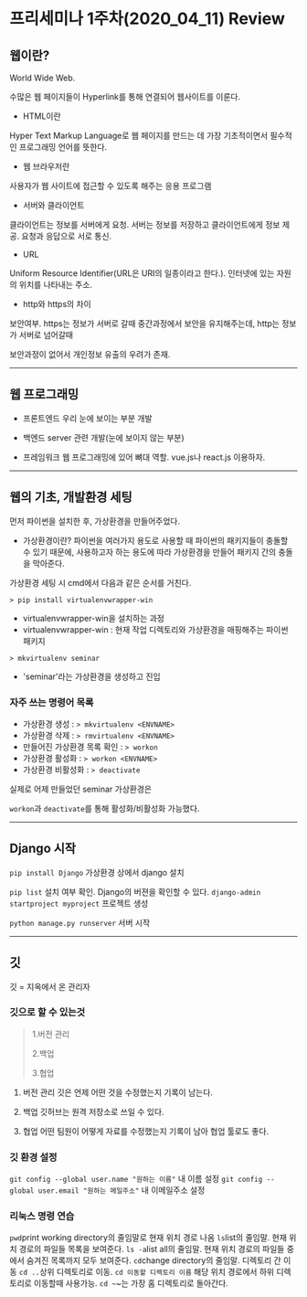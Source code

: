 프리세미나 1주차(2020_04_11) Review
===

웹이란?
---
World Wide Web.

수많은 웹 페이지들이 Hyperlink를 통해 연결되어 웹사이트를 이룬다.

* HTML이란

Hyper Text Markup Language로 웹 페이지를 만드는 데 가장 기초적이면서 필수적인 프로그래밍 언어를 뜻한다.


* 웹 브라우저란

사용자가 웹 사이트에 접근할 수 있도록 해주는 응용 프로그램


* 서버와 클라이언트

클라이언트는 정보를 서버에게 요청.
서버는 정보를 저장하고 클라이언트에게 정보 제공.
요청과 응답으로 서로 통신.


* URL

Uniform Resource Identifier(URL은 URI의 일종이라고 한다.). 인터넷에 있는 자원의 위치를 나타내는 주소.


* http와 https의 차이

보안여부. https는 정보가 서버로 갈때 중간과정에서 보안을 유지해주는데, http는 정보가 서버로 넘어갈때

보안과정이 없어서 개인정보 유출의 우려가 존재.
***
웹 프로그래밍
---
* 프론트엔드
우리 눈에 보이는 부분 개발


* 백엔드
server 관련 개발(눈에 보이지 않는 부분)


* 프레임워크
웹 프로그래밍에 있어 뼈대 역할.
vue.js나 react.js 이용하자.

***
웹의 기초, 개발환경 세팅
---
먼저 파이썬을 설치한 후, 가상환경을 만들어주었다.
* 가상환경이란?
파이썬을 여러가지 용도로 사용할 때 파이썬의 패키지들이 충돌할 수 있기 때문에, 
사용하고자 하는 용도에 따라 가상환경을 만들어 패키지 간의 충돌을 막아준다.

가상환경 세팅 시 cmd에서 다음과 같은 순서를 거친다.

```> pip install virtualenvwrapper-win```
* virtualenvwrapper-win을 설치하는 과정
* virtualenvwrapper-win : 현재 작업 디렉토리와 가상환경을 매핑해주는 파이썬 패키지

```> mkvirtualenv seminar```
* 'seminar'라는 가상환경을 생성하고 진입

### 자주 쓰는 명령어 목록
  + 가상환경 생성 : 
  ```> mkvirtualenv <ENVNAME>```
  + 가상환경 삭제 :
  ```> rmvirtualenv <ENVNAME>```
  + 만들어진 가상환경 목록 확인 :
  ```> workon```
  + 가상환경 활성화 :
  ```> workon <ENVNAME>```
  + 가상환경 비활성화 :
  ```> deactivate```
  
실제로 어제 만들었던 seminar 가상환경은

```workon```과 ```deactivate```를 통해 활성화/비활성화 가능했다.
***

Django 시작
---
```pip install Django```
가상환경 상에서 django 설치

```pip list```
설치 여부 확인. Django의 버젼을 확인할 수 있다.
```django-admin startproject myproject```
프로젝트 생성

```python manage.py runserver```
서버 시작
***

깃
---
깃 = 지옥에서 온 관리자

### 깃으로 할 수 있는것
> 1.버전 관리
>
> 2.백업
>
> 3.협업

1. 버전 관리
깃은 언제 어떤 것을 수정했는지 기록이 남는다.

2. 백업
깃허브는 원격 저장소로 쓰일 수 있다. 

3. 협업
어떤 팀원이 어떻게 자료를 수정했는지 기록이 남아 협업 툴로도 좋다.

### 깃 환경 설정
```git config --global user.name "원하는 이름"``` 내 이름 설정
```git config --global user.email "원하는 메일주소"``` 내 이메일주소 설정

### 리눅스 명령 연습
```pwd```print working directory의 줄임말로 현재 위치 경로 나옴
```ls```list의 줄임말. 현재 위치 경로의 파일들 목록을 보여준다.
```ls -a```list all의 줄임말. 현재 위치 경로의 파일들 중에서 숨겨진 목록까지 모두 보여준다.
```cd```change directory의 줄임말. 디렉토리 간 이동
```cd ..```상위 디렉토리로 이동.
```cd 이동할 디렉토리 이름``` 해당 위치 경로에서 하위 디렉토리로 이동할때 사용가능.
```cd ~```~는 가장 홈 디렉토리로 돌아간다.

